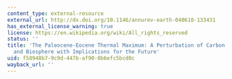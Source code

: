 ```yaml
---
content_type: external-resource
external_url: http://dx.doi.org/10.1146/annurev-earth-040610-133431
has_external_license_warning: true
license: https://en.wikipedia.org/wiki/All_rights_reserved
status: ''
title: 'The Paleocene-Eocene Thermal Maximum: A Perturbation of Carbon Cycle, Climate,
  and Biosphere with Implications for the Future'
uid: f58948b7-9c9d-447b-af90-0b6efc5bcd0c
wayback_url: ''
---
```

